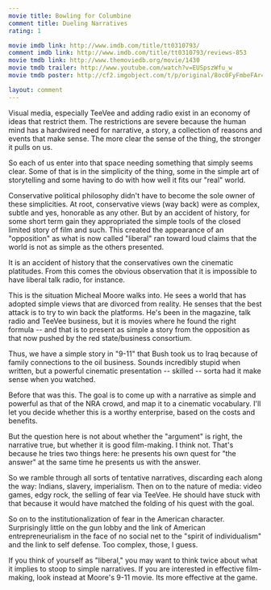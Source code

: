 ```yaml
---
movie title: Bowling for Columbine
comment title: Dueling Narratives
rating: 1

movie imdb link: http://www.imdb.com/title/tt0310793/
comment imdb link: http://www.imdb.com/title/tt0310793/reviews-853
movie tmdb link: http://www.themoviedb.org/movie/1430
movie tmdb trailer: http://www.youtube.com/watch?v=EUSpszWfu_w
movie tmdb poster: http://cf2.imgobject.com/t/p/original/8oc0FyFmbeFAr4AWIlcsTTwXTPh.jpg

layout: comment
---
```


Visual media, especially TeeVee and adding radio exist in an economy of ideas that restrict them. The restrictions are severe because the human mind has a hardwired need for narrative, a story, a collection of reasons and events that make sense. The more clear the sense of the thing, the stronger it pulls on us.

So each of us enter into that space needing something that simply seems clear. Some of that is in the simplicity of the thing, some in the simple art of storytelling and some having to do with how well it fits our "real" world. 

Conservative political philosophy didn't have to become the sole owner of these simplicities. At root, conservative views (way back) were as complex, subtle and yes, honorable as any other. But by an accident of history, for some short term gain they appropriated the simple tools of the closed limited story of film and such. This created the appearance of an "opposition" as what is now called "liberal" ran toward loud claims that the world is not as simple as the others presented.

It is an accident of history that the conservatives own the cinematic platitudes. From this comes the obvious observation that it is impossible to have liberal talk radio, for instance.

This is the situation Micheal Moore walks into. He sees a world that has adopted simple views that are divorced from reality. He senses that the best attack is to try to win back the platforms. He's been in the magazine, talk radio and TeeVee business, but it is movies where he found the right formula -- and that is to present as simple a story from the opposition as that now pushed by the red state/business consortium.

Thus, we have a simple story in "9-11" that Bush took us to Iraq because of family connections to the oil business. Sounds incredibly stupid when written, but a powerful cinematic presentation -- skilled -- sorta had it make sense when you watched.

Before that was this. The goal is to come up with a narrative as simple and powerful as that of the NRA crowd, and map it to a cinematic vocabulary. I'll let you decide whether this is a worthy enterprise, based on the costs and benefits.

But the question here is not about whether the "argument" is right, the narrative true, but whether it is good film-making. I think not. That's because he tries two things here: he presents his own quest for "the answer" at the same time he presents us with the answer.

So we ramble through all sorts of tentative narratives, discarding each along the way: Indians, slavery, imperialism. Then on to the nature of media: video games, edgy rock, the selling of fear via TeeVee. He should have stuck with that because it would have matched the folding of his quest with the goal.

So on to the institutionalization of fear in the American character. Surprisingly little on the gun lobby and the link of American entrepreneurialism in the face of no social net to the "spirit of individualism" and the link to self defense. Too complex, those, I guess.

If you think of yourself as "liberal," you may want to think twice about what it implies to stoop to simple narratives. If you are interested in effective film-making, look instead at Moore's 9-11 movie. Its more effective at the game.